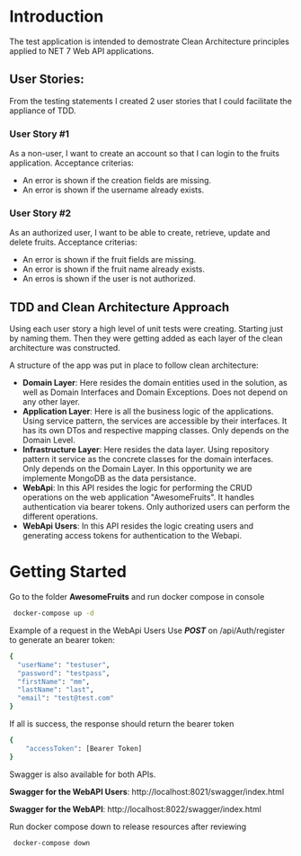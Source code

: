 # Introduction
The test application is intended to demostrate Clean Architecture principles applied to NET 7 Web API applications. 

## User Stories:
From the testing statements I created 2 user stories that I could facilitate the appliance of TDD.

### User Story #1
As a non-user, I want to create an account so that I can login to the fruits application. 
Acceptance criterias:
- An error is shown if the creation fields are missing.
- An error is shown if the username already exists.

### User Story #2
As an authorized user, I want to be able to create, retrieve, update and delete fruits. 
Acceptance criterias:
- An error is shown if the fruit fields are missing.
- An error is shown if the fruit name already exists.
- An erros is shown if the user is not authorized.

## TDD and Clean Architecture Approach
Using each user story a high level of unit tests were creating. Starting just by naming them. Then they were getting added as each layer of the clean architecture was constructed.

A structure of the app was put in place to follow clean architecture:
- **Domain Layer**: Here resides the domain entities used in the solution, as well as Domain Interfaces and Domain Exceptions. Does not depend on any other layer.
- **Application Layer**: Here is all the business logic of the applications. Using service pattern, the services are accessible by their interfaces. It has its own DTos and respective mapping classes. Only depends on the Domain Level.
- **Infrastructure Layer**: Here resides the data layer. Using repository pattern it service as the concrete classes for the domain interfaces. Only depends on the Domain Layer. In this opportunity we are implemente MongoDB as the data persistance.
- **WebApi**: In this API resides the logic for performing the CRUD operations on the web application "AwesomeFruits". It handles authentication via bearer tokens. Only authorized users can perform the different operations. 
- **WebApi Users**: In this API resides the logic creating users and generating access tokens for authentication to the Webapi. 

# Getting Started
Go to the folder **AwesomeFruits** and run docker compose in console
```bash
 docker-compose up -d
```

Example of a request in the WebApi Users Use __*POST*__ on /api/Auth/register to generate an bearer token:
```bash
{
  "userName": "testuser",
  "password": "testpass",
  "firstName": "mm",
  "lastName": "last",
  "email": "test@test.com"
}
```
If all is success, the response should return the bearer token
```bash
{
    "accessToken": [Bearer Token]
}
```

Swagger is also available for both APIs. 

**Swagger for the WebAPI Users**:
http://localhost:8021/swagger/index.html

**Swagger for the WebAPI**:
http://localhost:8022/swagger/index.html

Run docker compose down to release resources after reviewing
```bash
 docker-compose down
```

